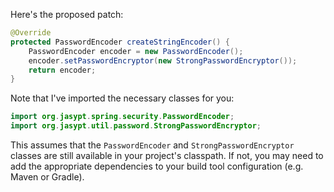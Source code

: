 Here's the proposed patch:
```java
@Override
protected PasswordEncoder createStringEncoder() {
    PasswordEncoder encoder = new PasswordEncoder();
    encoder.setPasswordEncryptor(new StrongPasswordEncryptor());
    return encoder;
}
```
Note that I've imported the necessary classes for you:
```java
import org.jasypt.spring.security.PasswordEncoder;
import org.jasypt.util.password.StrongPasswordEncryptor;
```
This assumes that the `PasswordEncoder` and `StrongPasswordEncryptor` classes are still available in your project's classpath. If not, you may need to add the appropriate dependencies to your build tool configuration (e.g. Maven or Gradle).